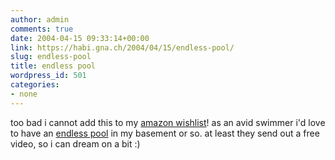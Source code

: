 ```yaml
---
author: admin
comments: true
date: 2004-04-15 09:33:14+00:00
link: https://habi.gna.ch/2004/04/15/endless-pool/
slug: endless-pool
title: endless pool
wordpress_id: 501
categories:
- none
---
```


too bad i cannot add this to my [amazon wishlist](http://www.amazon.com/gp/registry/18WMBOFMWI1DN/102-0600426-9323320)!
as an avid swimmer i'd love to have an [endless pool](http://www.endlesspools.com/index.html ) in my basement or so. at least they send out a free video, so i can dream on a bit :)
